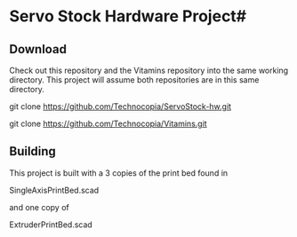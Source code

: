 # Servo Stock Hardware Project#

## Download ##

Check out this repository and the Vitamins repository into the same working directory. 
This project will assume both repositories are in this same directory. 


git clone https://github.com/Technocopia/ServoStock-hw.git

git clone https://github.com/Technocopia/Vitamins.git


## Building ##

This project is built with a 3 copies of the print bed found in 

SingleAxisPrintBed.scad 

and one copy of

ExtruderPrintBed.scad
